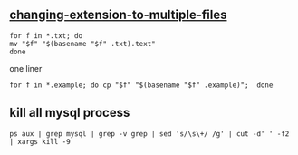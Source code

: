 [changing-extension-to-multiple-files](http://unix.stackexchange.com/questions/19654/changing-extension-to-multiple-files)
---
```shell
for f in *.txt; do
mv "$f" "$(basename "$f" .txt).text"
done
```
one liner
```
for f in *.example; do cp "$f" "$(basename "$f" .example)";  done
```


kill all mysql process
---
```
ps aux | grep mysql | grep -v grep | sed 's/\s\+/ /g' | cut -d' ' -f2 | xargs kill -9
```
